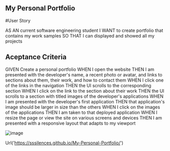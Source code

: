 
## My Personal Portfolio

#User Story

AS AN current software engineering student
I WANT to create  portfolio  that contains my work samples
SO THAT I can displayed and showed all my projects

## Aceptance Criteria
GIVEN Create a personal portfolio
WHEN I open the website
THEN I am presented with the developer's name, a recent photo or avatar, and links to sections about them, their work, and how to contact them
WHEN I click one of the links in the navigation
THEN the UI scrolls to the corresponding section
WHEN I click on the link to the section about their work
THEN the UI scrolls to a section with titled images of the developer's applications
WHEN I am presented with the developer's first application
THEN that application's image should be larger in size than the others
WHEN I click on the images of the applications
THEN I am taken to that deployed application
WHEN I resize the page or view the site on various screens and devices
THEN I am presented with a responsive layout that adapts to my viewport

![image](https://user-images.githubusercontent.com/110136650/217768811-6adf8c17-ca49-46aa-a7bf-2e27f8ee644b.png)



Url('https://sssilences.github.io/My-Personal-Portfolio/')
